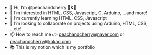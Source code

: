 - 👋 Hi, I’m @peachandcherry 🍑&🍒
- 👀 I’m interested in HTML, CSS, Javascript, C, Arduino, ...and more!
- 🌱 I’m currently learning HTML, CSS, Javascript
- 💞️ I’m looking to collaborate on projects using Arduino, HTML, CSS, ...etc!
- 📫 How to reach me 👉 peachandcherry@naver.com or peachandcherry@kakao.com
- 📚 This is my notion which is my portfolio 
